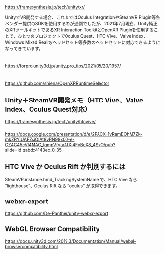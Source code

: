 https://framesynthesis.jp/tech/unity/xr/

UnityでVR開発する場合、これまではOculus IntegrationやSteamVR Plugin等各ベンダー提供のSDKを使用するのが通例でしたが、2021年7月現在、Unity純正のXRツールキットであるXR Interaction ToolkitとOpenXR Pluginを使用することで、ひとつのプロジェクトでOculus Quest、HTC Vive、Valve Index、Windows Mixed Realityヘッドセット等多数のヘッドセットに対応できるようになってきています。

# 
https://forpro.unity3d.jp/unity_pro_tips/2021/05/20/1957/

#
https://github.com/shiena/OpenXRRuntimeSelector


## Unity＋SteamVR開発メモ（HTC Vive、Valve Index、Oculus Quest対応）
https://framesynthesis.jp/tech/unity/htcvive/

### 
https://docs.google.com/presentation/d/e/2PACX-1vRamEOhM7Zk-mkZRYiUAFZsiOlAt8vRN98x00-e-CZ4C45cVI4MAC_lqmpVfytaAfXi4FyBcX8_4SvO/pub?slide=id.gabdc4143ec_0_35

## HTC Vive か Oculus Rift か判別するには
SteamVR.instance.hmd_TrackingSystemName で、HTC Vive なら “lighthouse”、Oculus Rift なら “oculus” が取得できます。

## webxr-export
https://github.com/De-Panther/unity-webxr-export


## WebGL Browser Compatibility
https://docs.unity3d.com/2019.3/Documentation/Manual/webgl-browsercompatibility.html
